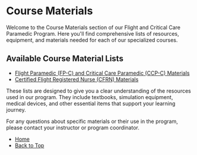# Course Materials

Welcome to the Course Materials section of our Flight and Critical Care Paramedic Program. Here you'll find comprehensive lists of resources, equipment, and materials needed for each of our specialized courses.

## Available Course Material Lists

- [Flight Paramedic (FP-C) and Critical Care Paramedic (CCP-C) Materials](fp-c_ccp-c_materials)
- [Certified Flight Registered Nurse (CFRN) Materials](cfrn-materials) <!-- Create this file if needed -->

These lists are designed to give you a clear understanding of the resources used in our program. They include textbooks, simulation equipment, medical devices, and other essential items that support your learning journey.

For any questions about specific materials or their use in the program, please contact your instructor or program coordinator.

<div class="section-container" markdown="1">
 
- [Home](./index)
- [Back to Top](#course-materials)

</div>
